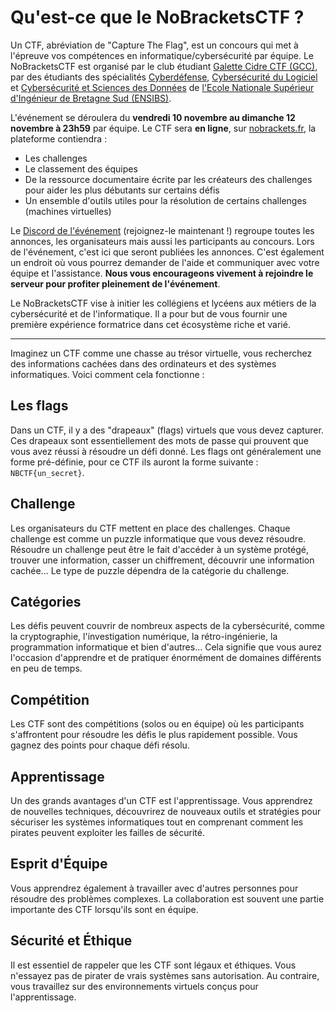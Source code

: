 # Qu'est-ce que le NoBracketsCTF ?

Un CTF, abréviation de "Capture The Flag", est un concours qui met à l'épreuve vos compétences en informatique/cybersécurité par équipe. Le NoBracketsCTF est organisé par le club étudiant [Galette Cidre CTF (GCC)](https://gcc-ensibs.fr/), par des étudiants des spécialités [Cyberdéfense](https://www-ensibs.univ-ubs.fr/fr/formations/formations/diplome-d-ingenieur-DI/sciences-technologies-sante-STS/diplome-d-ingenieur-cyberdefense-ICYB00_213.html), [Cybersécurité du Logiciel](https://www-ensibs.univ-ubs.fr/fr/formations/formations/diplome-d-ingenieur-DI/sciences-technologies-sante-STS/diplome-d-ingenieur-cybersecurite-du-logiciel-IINF00_207.html) et [Cybersécurité et Sciences des Données](https://www-ensibs.univ-ubs.fr/fr/formations/formations/diplome-d-ingenieur-DI/sciences-technologies-sante-STS/diplome-d-ingenieur-cybersecurite-et-sciences-des-donnees-KWW171GO.html) 
 de [l'Ecole Nationale Supérieur d'Ingénieur de Bretagne Sud (ENSIBS)](https://www-ensibs.univ-ubs.fr/fr/index.html).

L'événement se déroulera du **vendredi 10 novembre au dimanche 12 novembre à 23h59** par équipe. Le CTF sera **en ligne**, sur [nobrackets.fr](https://nobrackets.fr), la plateforme contiendra :
- Les challenges
- Le classement des équipes
- De la ressource documentaire écrite par les créateurs des challenges pour aider les plus débutants sur certains défis
- Un ensemble d'outils utiles pour la résolution de certains challenges (machines virtuelles)

Le [Discord de l'événement](https://discord.gg/njcQxMEkNQ) (rejoignez-le maintenant !) regroupe toutes les annonces, les organisateurs mais aussi les participants au concours. Lors de l'événement, c'est ici que seront publiées les annonces. C'est également un endroit où vous pourrez demander de l'aide et communiquer avec votre équipe et l'assistance. **Nous vous encourageons vivement à rejoindre le serveur pour profiter pleinement de l'événement**.

Le NoBracketsCTF vise à initier les collégiens et lycéens aux métiers de la cybersécurité et de l'informatique. Il a pour but de vous fournir une première expérience formatrice dans cet écosystème riche et varié.

---

Imaginez un CTF comme une chasse au trésor virtuelle, vous recherchez des informations cachées dans des ordinateurs et des systèmes informatiques. Voici comment cela fonctionne :

## Les flags

Dans un CTF, il y a des "drapeaux" (flags) virtuels que vous devez capturer. Ces drapeaux sont essentiellement des mots de passe qui prouvent que vous avez réussi à résoudre un défi donné. Les flags ont généralement une forme pré-définie, pour ce CTF ils auront la forme suivante : `NBCTF{un_secret}`.

## Challenge

Les organisateurs du CTF mettent en place des challenges. Chaque challenge est comme un puzzle informatique que vous devez résoudre. Résoudre un challenge peut être le fait d'accéder à un système protégé, trouver une information, casser un chiffrement, découvrir une information cachée... Le type de puzzle dépendra de la catégorie du challenge.

## Catégories

Les défis peuvent couvrir de nombreux aspects de la cybersécurité, comme la cryptographie, l'investigation numérique, la rétro-ingénierie, la programmation informatique et bien d'autres... Cela signifie que vous aurez l'occasion d'apprendre et de pratiquer énormément de domaines différents en peu de temps.

## Compétition

Les CTF sont des compétitions (solos ou en équipe) où les participants s'affrontent pour résoudre les défis le plus rapidement possible. Vous gagnez des points pour chaque défi résolu.

## Apprentissage

Un des grands avantages d'un CTF est l'apprentissage. Vous apprendrez de nouvelles techniques, découvrirez de nouveaux outils et stratégies pour sécuriser les systèmes informatiques tout en comprenant comment les pirates peuvent exploiter les failles de sécurité.

## Esprit d'Équipe

Vous apprendrez également à travailler avec d'autres personnes pour résoudre des problèmes complexes. La collaboration est souvent une partie importante des CTF lorsqu'ils sont en équipe.

## Sécurité et Éthique

Il est essentiel de rappeler que les CTF sont légaux et éthiques. Vous n'essayez pas de pirater de vrais systèmes sans autorisation. Au contraire, vous travaillez sur des environnements virtuels conçus pour l'apprentissage.
